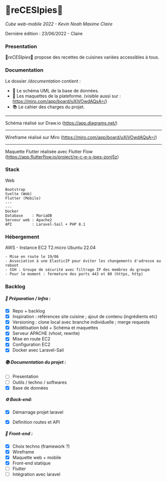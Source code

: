 # 🧁reCESIpies🧁

_Cube web-mobile 2022 - Kevin Noah Maxime Claire_

Dernière édition : 23/06/2022 - Claire

### Presentation

🧁*reCESIpies*🧁 propose des recettes de cuisines variées accessibles à tous.

### Documentation

Le dossier */documentation* contient :

 - 📐 Le schéma UML de la base de données.
 - 💄 Les maquettes de la plateforme. (visible  aussi sur : https://miro.com/app/board/uXjVOwdAQsA=/)
 - 📚 Le cahier des charges du projet.

---

Schéma réalisé sur Draw.io (https://app.diagrams.net/)

---

Wireframe réalisé sur Miro (https://miro.com/app/board/uXjVOwdAQsA=/)

---

Maquette Flutter réalisée avec Flutter Flow (https://app.flutterflow.io/project/re-c-e-s-ipes-zonj5z)

### Stack

Web 

    Bootstrap
    Svelte (Web)
    Flutter (Mobile)
    ---
    ---
    Docker
    Database    : MariaDB
    Serveur web : Apache2
    API         : Laravel-Sail + PHP 8.1


### Hébergement

AWS - Instance EC2 T2.micro Ubuntu 22.04 

    - Mise en route le 19/06
    - Association à une ElasticIP pour éviter les changements d'adresse au reboot
    - SSH : Groupe de sécurité avec filtrage IP des membres du groupe
    - Pour le moment : fermeture des ports 443 et 80 (https, http) 

### Backlog


##### 🔧 Préparation / Infra :

* [x] Repo + backlog
* [x] Inspiration       : références site cuisine ; ajout de contenu (ingrédients etc)
* [x] Versioning        : clone local avec branche individuelle ; merge requests 
* [x] Modélisation bdd + Schéma et maquettes
* [x] Serveur APACHE (vhost, rewrite)
* [x] Mise en route EC2
* [x] Configuration EC2
* [x] Docker avec Laravel-Sail

##### 📚 Documentation du projet :

 * [ ] Presentation
 * [ ] Outils / techno / softwares
 * [x] Base de données

##### ⚙️ Back-end:

* [x] Démarrage projet laravel
* [x] Définition routes et API


##### :nail_care: Front-end :

* [x] Choix techno (framework ?)
* [x] Wireframe
* [x] Maquette web + mobile
* [x] Front-end statique
* [ ] Flutter
* [ ] Intégration avec laravel
